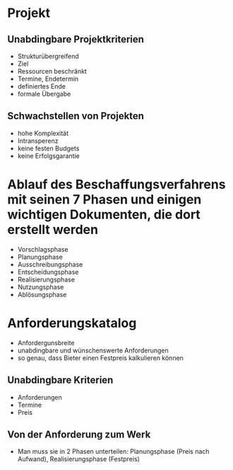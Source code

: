 # Projekt
## Unabdingbare Projektkriterien
* Strukturübergreifend
* Ziel
* Ressourcen beschränkt
* Termine, Endetermin
* definiertes Ende
* formale Übergabe

## Schwachstellen von Projekten
* hohe Komplexität
* Intransperenz
* keine festen Budgets
* keine Erfolgsgarantie

# Ablauf des Beschaffungsverfahrens mit seinen 7 Phasen und einigen wichtigen Dokumenten, die dort erstellt werden
* Vorschlagsphase
* Planungsphase
* Ausschreibungsphase
* Entscheidungsphase
* Realisierungsphase
* Nutzungsphase
* Ablösungsphase

# Anforderungskatalog
* Anfordergunsbreite
* unabdingbare und wünschenswerte Anforderungen
* so genau, dass Bieter einen Festpreis kalkulieren können

## Unabdingbare Kriterien
* Anforderungen
* Termine
* Preis

## Von der Anforderung zum Werk
* Man muss sie in 2 Phasen unterteilen: Planungsphase (Preis nach Aufwand), Realisierungsphase (Festpreis)